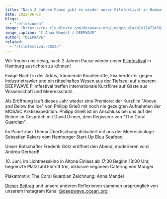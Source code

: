 ```yaml
---
title: "Nach 2 Jahren Pause gibt es wieder unser Filmfestival in Hamburg!"
date: 2022-06-05
blogs: 
  - "reflexionen"
image: "https://res.cloudinary.com/deepwave-org/image/upload/v1747243827/deepwave.org/Screenshot-2023-11-30-173728.png"
image_caption: "© Anna Mandel / DEEPWAVE"
author: "DEEPWAVE"
related: 
  - "/filmfestival-2022/"
---
```


Wir freuen uns riesig, nach 2 Jahren Pause wieder unser [Filmfestival](https://www.deepwave.org/filmfestival-2022/) in Hamburg ausrichten zu können!

Ewige Nacht in der Arktis, träumende Korallenriffe, Fischerdörfer gegen Industrietrawler und ein rätselhaftes Wesen aus der Tiefsee: auf unserem DEEPWAVE Filmfestival treffen internationale Kurzfilme auf Gäste aus Wissenschaft und Meeresschutz.

Als Eröffnung läuft dieses Jahr wieder eine Premiere: der Kurzfilm "Above and Below the Ice" von Philipp Grieß mit noch nie gezeigten Aufnahmen der MOSAiC Arktisexpedition. Philipp Grieß ist im Anschluss bei uns auf der Bühne im Gespräch mit David Dincer, dem Regisseur von "The Coral Guardian".

Im Panel zum Thema Überfischung diskutiert mit uns der Meeresbiologe Sebastian Rakers vom Hamburger Start-Up Bluu Seafood.

Unser Botschafter Frederik Götz eröffnet den Abend, moderieren wird Andrea Gerhard!

10\. Juni, im Lichtmesskino in Altona Einlass ab 17:30 Beginn 18:00 Uhr, begrenzte Platzzahl Eintritt frei, inklusive veganem Catering von Monger

Plakatmotiv: The Coral Guardian Zeichnung: Anna Mandel

[Dieser Beitrag](https://www.instagram.com/p/Cea4TbcM2mS/) und unsere anderen Reflexionen stammen ursprünglich von unserem Instagram Kanal [@deepwave\_ocean\_org](https://www.instagram.com/deepwave_ocean_org/).
